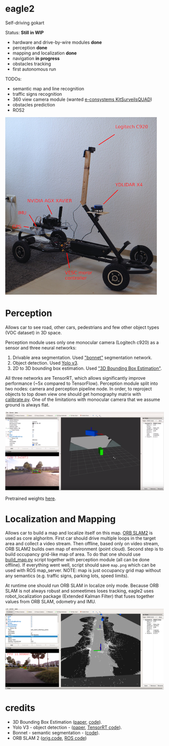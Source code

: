 # eagle2
Self-driving gokart

Status: **Still in WIP**
- hardware and drive-by-wire modules **done**
- perception **done**
- mapping and localization **done**
- navigation **in progress**
- obstacles tracking
- first autonomous run

TODOs:
- semantic map and line recognition
- traffic signs recognition
- 360 view camera module (wanted [e-consystems KitSurveilsQUAD](https://www.e-consystems.com/nvidia-cameras/jetson-agx-xavier-cameras/sony-starvis-imx290-synchronized-multi-camera.asp))
- obstacles prediction
- ROS2

![](docs/overall_view.jpg)

# Perception

Allows car to see road, other cars, pedestrians and few other object types (VOC dataset) in 3D space.

Perception module uses only one monocular camera (Logitech c920) as a sensor and three neural networks:
1. Drivable area segmentation. Used ["bonnet"](https://github.com/PRBonn/bonnet) segmentation network.
2. Object detection. Used [Yolo v3](https://pjreddie.com/media/files/papers/YOLOv3.pdf).
3. 2D to 3D bounding box estimation. Used ["3D Bounding Box Estimation"](https://arxiv.org/abs/1612.00496).

All three networks are TensorRT, which allows significantly improve performance (~5x compared to TensorFlow). Perception module split into two nodes: camera and perception pipeline node. In order, to reproject objects to top down view one should get homography matrix with [calibrate.py](misc/calibrate.py). One of the limitations with monocular camera that we assume ground is always flat.

![](docs/perception.png)

Pretrained weights [here](https://drive.google.com/open?id=1uLVdngRzldyHbaT1a0dGptiZ_D5YkbTh).

# Localization and Mapping

Allows car to build a map and localize itself on this map. [ORB SLAM2](https://github.com/raulmur/ORB_SLAM2) is used as core alghoritm. First car should drive multiple loops in the target area and collect a video stream. Then offline, based only on video stream, ORB SLAM2 builds own map of environment (point cloud). Second step is to build occupancy grid-like map of area. To do that one should use [build_map.py](misc/build_map.py) script together with perception module (all can be done offline). If everything went well, script should save `map.png` which can be used with ROS map_server. NOTE: map is just occupancy grid map without any semantics (e.g. traffic signs, parking lots, speed limits).

At runtime one should run ORB SLAM in localize only mode. Because ORB SLAM is not always robust and someetimes loses tracking, eagle2 uses robot_localization package (Extended Kalman Filter) that fuses together values from ORB SLAM, odometry and IMU.

![](docs/mapping-and-localization.png)

# credits

- 3D Bounding Box Estimation ([paper](https://arxiv.org/abs/1612.00496), [code](https://github.com/cersar/3D_detection)).
- Yolo V3 - object detection - ([paper](https://pjreddie.com/media/files/papers/YOLOv3.pdf), [TensorRT code](https://github.com/lewes6369/TensorRT-Yolov3)).
- Bonnet - semantic segmentation - ([code](https://github.com/PRBonn/bonnet)).
- ORB SLAM 2 ([orig.code](https://github.com/raulmur/ORB_SLAM2), [ROS code](https://github.com/appliedAI-Initiative/orb_slam_2_ros))

